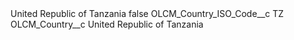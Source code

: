 <?xml version="1.0" encoding="UTF-8"?>
<CustomMetadata xmlns="http://soap.sforce.com/2006/04/metadata" xmlns:xsi="http://www.w3.org/2001/XMLSchema-instance" xmlns:xsd="http://www.w3.org/2001/XMLSchema">
    <label>United Republic of Tanzania</label>
    <protected>false</protected>
    <values>
        <field>OLCM_Country_ISO_Code__c</field>
        <value xsi:type="xsd:string">TZ</value>
    </values>
    <values>
        <field>OLCM_Country__c</field>
        <value xsi:type="xsd:string">United Republic of Tanzania</value>
    </values>
</CustomMetadata>
